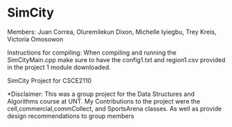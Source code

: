 # SimCity

Members: Juan Correa, Oluremilekun Dixon, Michelle Iyiegbu, Trey Kreis, Victoria Omosowon

Instructions for compiling:
When compiling and running the SimCityMain.cpp make sure to have the config1.txt and region1.csv provided in the project 1 module downloaded.

SimCity Project for CSCE2110

*Disclaimer: This was a group project for the Data Structures and Algorithms course at UNT. My Contributions to the project were the cell,commercial,commCollect, and SportsArena classes. As well as provide design recommendations to group members 